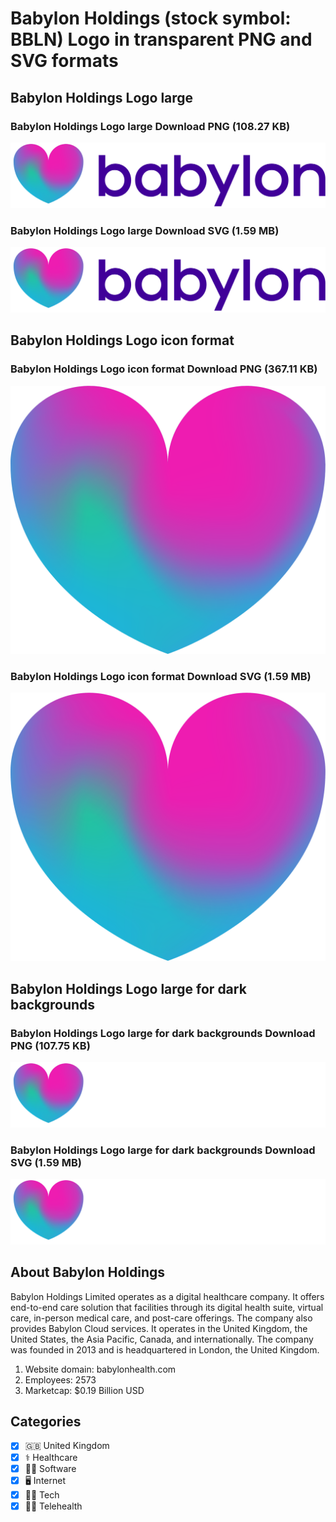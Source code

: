 # Babylon Holdings (stock symbol: BBLN) Logo in transparent PNG and SVG formats

## Babylon Holdings Logo large

### Babylon Holdings Logo large Download PNG (108.27 KB)

![Babylon Holdings Logo large Download PNG (108.27 KB)](/img/orig/BBLN_BIG-eb8da492.png)

### Babylon Holdings Logo large Download SVG (1.59 MB)

![Babylon Holdings Logo large Download SVG (1.59 MB)](/img/orig/BBLN_BIG-ce4f0d6a.svg)

## Babylon Holdings Logo icon format

### Babylon Holdings Logo icon format Download PNG (367.11 KB)

![Babylon Holdings Logo icon format Download PNG (367.11 KB)](/img/orig/BBLN-13650136.png)

### Babylon Holdings Logo icon format Download SVG (1.59 MB)

![Babylon Holdings Logo icon format Download SVG (1.59 MB)](/img/orig/BBLN-1b77b6e1.svg)

## Babylon Holdings Logo large for dark backgrounds

### Babylon Holdings Logo large for dark backgrounds Download PNG (107.75 KB)

![Babylon Holdings Logo large for dark backgrounds Download PNG (107.75 KB)](/img/orig/BBLN_BIG.D-e396f7e6.png)

### Babylon Holdings Logo large for dark backgrounds Download SVG (1.59 MB)

![Babylon Holdings Logo large for dark backgrounds Download SVG (1.59 MB)](/img/orig/BBLN_BIG.D-b02f30bf.svg)

## About Babylon Holdings

Babylon Holdings Limited operates as a digital healthcare company. It offers end-to-end care solution that facilities through its digital health suite, virtual care, in-person medical care, and post-care offerings. The company also provides Babylon Cloud services. It operates in the United Kingdom, the United States, the Asia Pacific, Canada, and internationally. The company was founded in 2013 and is headquartered in London, the United Kingdom.

1. Website domain: babylonhealth.com
2. Employees: 2573
3. Marketcap: $0.19 Billion USD


## Categories
- [x] 🇬🇧 United Kingdom
- [x] ⚕️ Healthcare
- [x] 👨‍💻 Software
- [x] 🖥️ Internet
- [x] 👩‍💻 Tech
- [x] 👨‍⚕️ Telehealth
